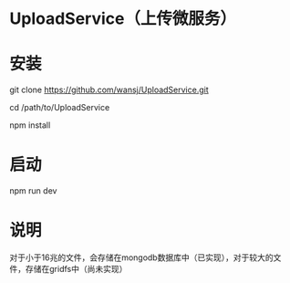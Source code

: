 # UploadService（上传微服务）
# 安装
git clone https://github.com/wansj/UploadService.git

cd /path/to/UploadService

npm install
# 启动
npm run dev
# 说明
对于小于16兆的文件，会存储在mongodb数据库中（已实现），对于较大的文件，存储在gridfs中（尚未实现）
